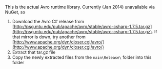 This is the actual Avro runtime library. Currently (Jan 2014) unavailable via NuGet, so 

1. Download the Avro C# release from [http://psg.mtu.edu/pub/apache/avro/stable/avro-csharp-1.7.5.tar.gz](http://psg.mtu.edu/pub/apache/avro/stable/avro-csharp-1.7.5.tar.gz). If that mirror is down, try another from [http://www.apache.org/dyn/closer.cgi/avro/](http://www.apache.org/dyn/closer.cgi/avro/)
2. Extract that tar.gz file
3. Copy the newly extracted files from the `main\Release\` folder into this folder